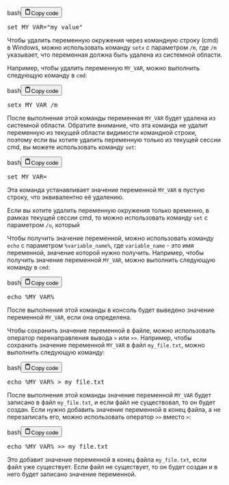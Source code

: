<div class="code_element"><div class="lang_line"><text>bash</text><button class="copy_code_button" onclick="CopyCode(this)"><svg style="width: 1.2em;height: 1.2em;" aria-hidden="true" xmlns="http://www.w3.org/2000/svg" fill="none" viewBox="0 0 24 24"><path stroke="currentColor" stroke-linecap="round" stroke-linejoin="round" stroke-width="2" d="M15 4h3a1 1 0 0 1 1 1v15a1 1 0 0 1-1 1H6a1 1 0 0 1-1-1V5a1 1 0 0 1 1-1h3m0 3h6m-5-4v4h4V3h-4Z"/></svg><text class="unselectable">Copy code</text></button></div><div class="code language-bash"><div class="highlight"><pre><span></span><span class="nb">set</span><span class="w"> </span><span class="nv">MY_VAR</span><span class="o">=</span><span class="s2">&quot;my_value&quot;</span>
</pre></div></div></div>

<p>Чтобы удалить переменную окружения через командную строку (cmd) в Windows,
можно использовать команду <code>setx</code> с параметром <code>/m</code>, где <code>/m</code> указывает, что переменная должна быть удалена из системной области.</p>
<p>Например, чтобы удалить переменную <code>MY_VAR</code>, можно выполнить следующую команду в <code>cmd</code>:</p>
<div class="code_element"><div class="lang_line"><text>bash</text><button class="copy_code_button" onclick="CopyCode(this)"><svg style="width: 1.2em;height: 1.2em;" aria-hidden="true" xmlns="http://www.w3.org/2000/svg" fill="none" viewBox="0 0 24 24"><path stroke="currentColor" stroke-linecap="round" stroke-linejoin="round" stroke-width="2" d="M15 4h3a1 1 0 0 1 1 1v15a1 1 0 0 1-1 1H6a1 1 0 0 1-1-1V5a1 1 0 0 1 1-1h3m0 3h6m-5-4v4h4V3h-4Z"/></svg><text class="unselectable">Copy code</text></button></div><div class="code language-bash"><div class="highlight"><pre><span></span>setx<span class="w"> </span>MY_VAR<span class="w"> </span>/m
</pre></div></div></div>

<p>После выполнения этой команды переменная <code>MY_VAR</code> будет удалена из системной области.
Обратите внимание, что эта команда не удалит переменную из текущей области видимости командной строки,
поэтому если вы хотите удалить переменную только из текущей сессии cmd, вы можете использовать команду <code>set</code>:</p>
<div class="code_element"><div class="lang_line"><text>bash</text><button class="copy_code_button" onclick="CopyCode(this)"><svg style="width: 1.2em;height: 1.2em;" aria-hidden="true" xmlns="http://www.w3.org/2000/svg" fill="none" viewBox="0 0 24 24"><path stroke="currentColor" stroke-linecap="round" stroke-linejoin="round" stroke-width="2" d="M15 4h3a1 1 0 0 1 1 1v15a1 1 0 0 1-1 1H6a1 1 0 0 1-1-1V5a1 1 0 0 1 1-1h3m0 3h6m-5-4v4h4V3h-4Z"/></svg><text class="unselectable">Copy code</text></button></div><div class="code language-bash"><div class="highlight"><pre><span></span><span class="nb">set</span><span class="w"> </span><span class="nv">MY_VAR</span><span class="o">=</span>
</pre></div></div></div>

<p>Эта команда устанавливает значение переменной <code>MY_VAR</code> в пустую строку, что эквивалентно её удалению.</p>
<p>Если вы хотите удалить переменную окружения только временно, в рамках текущей сессии cmd, то можно использовать команду <code>set</code> с параметром <code>/u</code>, который</p>
<p>Чтобы получить значение переменной, можно использовать команду <code>echo</code> с параметром <code>%variable_name%</code>,
где <code>variable_name</code> - это имя переменной, значение которой нужно получить.
Например, чтобы получить значение переменной <code>MY_VAR</code>, можно выполнить следующую команду в <code>cmd</code>:</p>
<div class="code_element"><div class="lang_line"><text>bash</text><button class="copy_code_button" onclick="CopyCode(this)"><svg style="width: 1.2em;height: 1.2em;" aria-hidden="true" xmlns="http://www.w3.org/2000/svg" fill="none" viewBox="0 0 24 24"><path stroke="currentColor" stroke-linecap="round" stroke-linejoin="round" stroke-width="2" d="M15 4h3a1 1 0 0 1 1 1v15a1 1 0 0 1-1 1H6a1 1 0 0 1-1-1V5a1 1 0 0 1 1-1h3m0 3h6m-5-4v4h4V3h-4Z"/></svg><text class="unselectable">Copy code</text></button></div><div class="code language-bash"><div class="highlight"><pre><span></span><span class="nb">echo</span><span class="w"> </span>%MY_VAR%
</pre></div></div></div>

<p>После выполнения этой команды в консоль будет выведено значение переменной <code>MY_VAR</code>, если она определена.</p>
<p>Чтобы сохранить значение переменной в файле, можно использовать оператор перенаправления вывода <code>&gt;</code> или <code>&gt;&gt;</code>.
Например, чтобы сохранить значение переменной <code>MY_VAR</code> в файл <code>my_file.txt</code>, можно выполнить следующую команду:</p>
<div class="code_element"><div class="lang_line"><text>bash</text><button class="copy_code_button" onclick="CopyCode(this)"><svg style="width: 1.2em;height: 1.2em;" aria-hidden="true" xmlns="http://www.w3.org/2000/svg" fill="none" viewBox="0 0 24 24"><path stroke="currentColor" stroke-linecap="round" stroke-linejoin="round" stroke-width="2" d="M15 4h3a1 1 0 0 1 1 1v15a1 1 0 0 1-1 1H6a1 1 0 0 1-1-1V5a1 1 0 0 1 1-1h3m0 3h6m-5-4v4h4V3h-4Z"/></svg><text class="unselectable">Copy code</text></button></div><div class="code language-bash"><div class="highlight"><pre><span></span><span class="nb">echo</span><span class="w"> </span>%MY_VAR%<span class="w"> </span>&gt;<span class="w"> </span>my_file.txt
</pre></div></div></div>

<p>После выполнения этой команды значение переменной <code>MY_VAR</code> будет записано в файл <code>my_file.txt</code>,
и если файл не существовал, то он будет создан.
Если нужно добавить значение переменной в конец файла, а не перезаписать его, можно использовать оператор <code>&gt;&gt;</code> вместо <code>&gt;</code>:</p>
<div class="code_element"><div class="lang_line"><text>bash</text><button class="copy_code_button" onclick="CopyCode(this)"><svg style="width: 1.2em;height: 1.2em;" aria-hidden="true" xmlns="http://www.w3.org/2000/svg" fill="none" viewBox="0 0 24 24"><path stroke="currentColor" stroke-linecap="round" stroke-linejoin="round" stroke-width="2" d="M15 4h3a1 1 0 0 1 1 1v15a1 1 0 0 1-1 1H6a1 1 0 0 1-1-1V5a1 1 0 0 1 1-1h3m0 3h6m-5-4v4h4V3h-4Z"/></svg><text class="unselectable">Copy code</text></button></div><div class="code language-bash"><div class="highlight"><pre><span></span><span class="nb">echo</span><span class="w"> </span>%MY_VAR%<span class="w"> </span>&gt;&gt;<span class="w"> </span>my_file.txt
</pre></div></div></div>

<p>Это добавит значение переменной в конец файла <code>my_file.txt</code>, если файл уже существует.
Если файл не существует, то он будет создан и в него будет записано значение переменной.</p>